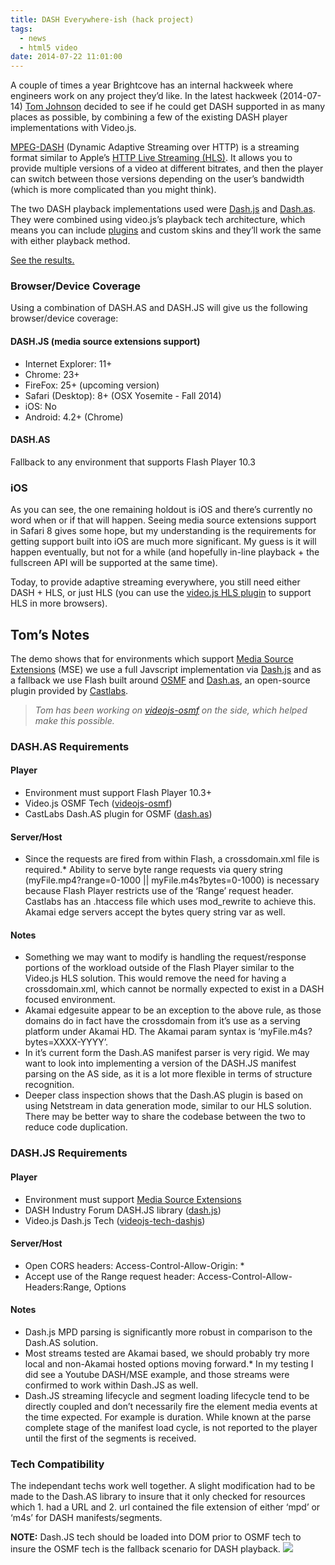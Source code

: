 ```yaml
---
title: DASH Everywhere-ish (hack project)
tags:
  - news
  - html5 video
date: 2014-07-22 11:01:00
---
```


A couple of times a year Brightcove has an internal hackweek where engineers work on any project they&rsquo;d like. In the latest hackweek (2014-07-14) [Tom Johnson](https://github.com/seniorflexdeveloper) decided to see if he could get DASH supported in as many places as possible, by combining a few of the existing DASH player implementations with Video.js.

[MPEG-DASH](http://dashif.org/mpeg-dash/) (Dynamic Adaptive Streaming over HTTP) is a streaming format similar to Apple&rsquo;s [HTTP Live Streaming (HLS)](https://developer.apple.com/streaming/). It allows you to provide multiple versions of a video at different bitrates, and then the player can switch between those versions depending on the user&rsquo;s bandwidth (which is more complicated than you might think).

The two DASH playback implementations used were [Dash.js](https://github.com/Dash-Industry-Forum/dash.js) and [Dash.as](https://github.com/castlabs/dashas). They were combined using video.js&rsquo;s playback tech architecture, which means you can include [plugins](https://github.com/videojs/video.js/wiki/Plugins) and custom skins and they&rsquo;ll work the same with either playback method.

[See the results.](http://mixxture.com/players/brightcove/dash/demo.html)

### Browser/Device Coverage

Using a combination of DASH.AS and DASH.JS will give us the following browser/device coverage:

#### DASH.JS (media source extensions support)

*   Internet Explorer: 11+
*   Chrome: 23+
*   FireFox: 25+ (upcoming version)
*   Safari (Desktop): 8+ (OSX Yosemite - Fall 2014)
*   iOS: No
*   Android: 4.2+ (Chrome)

#### DASH.AS

Fallback to any environment that supports Flash Player 10.3

### iOS

As you can see, the one remaining holdout is iOS and there&rsquo;s currently no word when or if that will happen. Seeing media source extensions support in Safari 8 gives some hope, but my understanding is the requirements for getting support built into iOS are much more significant. My guess is it will happen eventually, but not for a while (and hopefully in-line playback + the fullscreen API will be supported at the same time).

Today, to provide adaptive streaming everywhere, you still need either DASH + HLS, or just HLS (you can use the [video.js HLS plugin](https://github.com/videojs/videojs-contrib-hls) to support HLS in more browsers).

## Tom&rsquo;s Notes

The demo shows that for environments which support [Media Source Extensions](https://developer.mozilla.org/en-US/docs/Web/API/MediaSource) (MSE) we use a full Javscript implementation via [Dash.js](https://github.com/Dash-Industry-Forum/dash.js) and as a fallback we use Flash built around [OSMF](http://sourceforge.net/adobe/osmf/home/Home/) and [Dash.as](https://github.com/castlabs/dashas), an open-source plugin provided by [Castlabs](http://castlabs.com).

> _Tom has been working on [videojs-osmf](https://github.com/seniorflexdeveloper/videojs-osmf) on the side, which helped make this possible._

### DASH.AS Requirements

#### Player

*   Environment must support Flash Player 10.3+
*   Video.js OSMF Tech ([videojs-osmf](https://github.com/seniorflexdeveloper/videojs-osmf))
*   CastLabs Dash.AS plugin for OSMF ([dash.as](https://github.com/castlabs/dashas))

#### Server/Host

*   Since the requests are fired from within Flash, a crossdomain.xml file is required.*   Ability to serve byte range requests via query string (myFile.mp4?range=0-1000 || myFile.m4s?bytes=0-1000) is necessary because Flash Player restricts use of the ‘Range’ request header. Castlabs has an .htaccess file which uses mod_rewrite to achieve this. Akamai edge servers accept the bytes query string var as well.

#### Notes

*   Something we may want to modify is handling the request/response portions of the workload outside of the Flash Player similar to the Video.js HLS solution. This would remove the need for having a crossdomain.xml, which cannot be normally expected to exist in a DASH focused environment.
*   Akamai edgesuite appear to be an exception to the above rule, as those domains do in fact have the crossdomain from it’s use as a serving platform under Akamai HD. The Akamai param syntax is ‘myFile.m4s?bytes=XXXX-YYYY’.
*   In it’s current form the Dash.AS manifest parser is very rigid. We may want to look into implementing a version of the DASH.JS manifest parsing on the AS side, as it is a lot more flexible in terms of structure recognition.
*   Deeper class inspection shows that the Dash.AS plugin is based on using Netstream in data generation mode, similar to our HLS solution. There may be better way to share the codebase between the two to reduce code duplication.

### DASH.JS Requirements

#### Player

*   Environment must support [Media Source Extensions](https://developer.mozilla.org/en-US/docs/Web/API/MediaSource)
*   DASH Industry Forum DASH.JS library ([dash.js](https://github.com/Dash-Industry-Forum/dash.js))
*   Video.js Dash.js Tech ([videojs-tech-dashjs](https://github.com/Dash-Industry-Forum/dash.js/blob/development/contrib/videojs/videojs-tech-dashjs.js))

#### Server/Host

*   Open CORS headers: Access-Control-Allow-Origin: *
*   Accept use of the Range request header: Access-Control-Allow-Headers:Range, Options

#### Notes

*   Dash.js MPD parsing is significantly more robust in comparison to the Dash.AS solution.
*   Most streams tested are Akamai based, we should probably try more local and non-Akamai hosted options moving forward.*   In my testing I did see a Youtube DASH/MSE example, and those streams were confirmed to work within Dash.JS as well.
*   Dash.JS streaming lifecycle and segment loading lifecycle tend to be directly coupled and don’t necessarily fire the element media events at the time expected. For example is duration. While known at the parse complete stage of the manifest load cycle, is not reported to the player until the first of the segments is received.

### Tech Compatibility

The independant techs work well together. A slight modification had to be made to the Dash.AS library to insure that it only checked for resources which 1\. had a URL and 2\. url contained the file extension of either ‘mpd’ or ‘m4s’ for DASH manifests/segments.

**NOTE:** Dash.JS tech should be loaded into DOM prior to OSMF tech to insure the OSMF tech is the fallback scenario for DASH playback.
![](http://feeds.feedburner.com/~r/video-js/~4/Wn1NGaDuYmo)